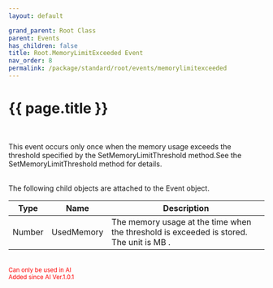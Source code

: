 ```yaml
---
layout: default

grand_parent: Root Class
parent: Events
has_children: false
title: Root.MemoryLimitExceeded Event
nav_order: 8
permalink: /package/standard/root/events/memorylimitexceeded
---
```

# {{ page.title }}
<br>

This event occurs only once when the memory usage exceeds the threshold specified by the SetMemoryLimitThreshold method.See the SetMemoryLimitThreshold method for details.<br><br>

The following child objects are attached to the Event object.<br>

| Type   | Name       | Description                                                                             |
|--------|------------|-----------------------------------------------------------------------------------------|
| Number | UsedMemory | The memory usage at the time when the threshold is exceeded is stored. The unit is MB . |


<br><small><span style="color:red">Can only be used in AI</span></small>
<br><small><span style="color:red">Added since AI Ver.1.0.1</span></small>
